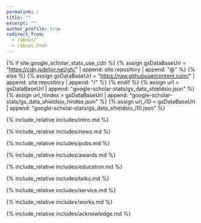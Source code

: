 ```yaml
---
permalink: /
title: ""
excerpt: ""
author_profile: true
redirect_from: 
  - /about/
  - /about.html
---
```


{% if site.google_scholar_stats_use_cdn %}
{% assign gsDataBaseUrl = "https://cdn.jsdelivr.net/gh/" | append: site.repository | append: "@" %}
{% else %}
{% assign gsDataBaseUrl = "https://raw.githubusercontent.com/" | append: site.repository | append: "/" %}
{% endif %}
{% assign url = gsDataBaseUrl | append: "google-scholar-stats/gs_data_shieldsio.json" %}
{% assign url_hindex = gsDataBaseUrl | append: "google-scholar-stats/gs_data_shieldsio_hindex.json" %}
{% assign url_i10 = gsDataBaseUrl | append: "google-scholar-stats/gs_data_shieldsio_i10.json" %}



<span class='anchor' id='about-me'></span>
{% include_relative includes/intro.md %}


<!-- <span class='anchor' id='news'></span> -->
{% include_relative includes/news.md %}


<!-- <span class='anchor' id='pubs'></span> -->
{% include_relative includes/pubs.md %}



<!-- <span class='anchor' id='awards'></span> -->
{% include_relative includes/awards.md %}


<!-- <span class='anchor' id='education'></span> -->
{% include_relative includes/education.md %}


<!-- <span class='anchor' id='talks'></span> -->
{% include_relative includes/talks.md %}


<!-- <span class='anchor' id='service'></span> -->
{% include_relative includes/service.md %}


<!-- <span class='anchor' id='works'></span> -->
{% include_relative includes/works.md %}


<!-- <span class='anchor' id='acknowledge'></span> -->
{% include_relative includes/acknowledge.md %}





